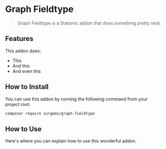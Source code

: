 # Graph Fieldtype

> Graph Fieldtype is a Statamic addon that does something pretty neat.

## Features

This addon does:

- This
- And this
- And even this

## How to Install

You can use this addon by running the following command from your project root:

``` bash
composer require surgems/graph-fieldtype
```

## How to Use

Here's where you can explain how to use this wonderful addon.

